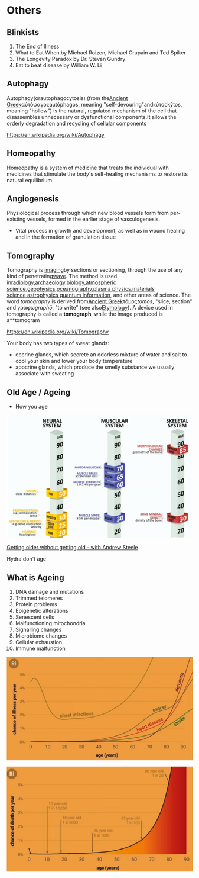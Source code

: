 # Others

## Blinkists

1. The End of Illness
2. What to Eat When by Michael Roizen, Michael Crupain and Ted Spiker
3. The Longevity Paradox by Dr. Stevan Gundry
4. Eat to beat disease by William W. Li

## Autophagy

Autophagy(orautophagocytosis) (from the[Ancient Greek](https://en.wikipedia.org/wiki/Ancient_Greek)αὐτόφαγοςautóphagos, meaning "self-devouring"andκύτοςkýtos, meaning "hollow") is the natural, regulated mechanism of the cell that disassembles unnecessary or dysfunctional components.It allows the orderly degradation and recycling of cellular components

<https://en.wikipedia.org/wiki/Autophagy>

## Homeopathy

Homeopathy is a system of medicine that treats the individual with medicines that stimulate the body's self-healing mechanisms to restore its natural equilibrium

## Angiogenesis

Physiological process through which new blood vessels form from per-existing vessels, formed in the earlier stage of vasculogenesis.

- Vital process in growth and development, as well as in wound healing and in the formation of granulation tissue

## Tomography

Tomography is [imaging](https://en.wikipedia.org/wiki/Image)by sections or sectioning, through the use of any kind of penetrating[wave](https://en.wikipedia.org/wiki/Wave). The method is used in[radiology](https://en.wikipedia.org/wiki/Radiology),[archaeology](https://en.wikipedia.org/wiki/Archaeology),[biology](https://en.wikipedia.org/wiki/Biology),[atmospheric science](https://en.wikipedia.org/wiki/Atmospheric_science),[geophysics](https://en.wikipedia.org/wiki/Geophysics),[oceanography](https://en.wikipedia.org/wiki/Oceanography),[plasma physics](https://en.wikipedia.org/wiki/Plasma_physics),[materials science](https://en.wikipedia.org/wiki/Materials_science),[astrophysics](https://en.wikipedia.org/wiki/Astrophysics),[quantum information](https://en.wikipedia.org/wiki/Quantum_information), and other areas of science. The word *tomography* is derived from[Ancient Greek](https://en.wikipedia.org/wiki/Ancient_Greek)τόμος*tomos*, "slice, section" and γράφω*graphō*, "to write" (see also[Etymology](https://en.wikipedia.org/wiki/Etymology)). A device used in tomography is called a **tomograph**, while the image produced is a**tomogram

<https://en.wikipedia.org/wiki/Tomography>

Your body has two types of sweat glands:

- eccrine glands, which secrete an odorless mixture of water and salt to cool your skin and lower your body temperature
- apocrine glands, which produce the smelly substance we usually associate with sweating

## Old Age / Ageing

- How you age

![image](../../media/bio-Others-image1.jpg)

[Getting older without getting old - with Andrew Steele](https://www.youtube.com/watch?v=fX9P1xuIJGg)

Hydra don't age

## What is Ageing

1. DNA damage and mutations
2. Trimmed telomeres
3. Protein problems
4. Epigenetic alterations
5. Senescent cells
6. Malfunctioning mitochondria
7. Signalling changes
8. Microbiome changes
9. Cellular exhaustion
10. Immune malfunction

![image](../../media/bio-Others-image2.jpg)

![image](../../media/Others-image3-biology.jpg)
